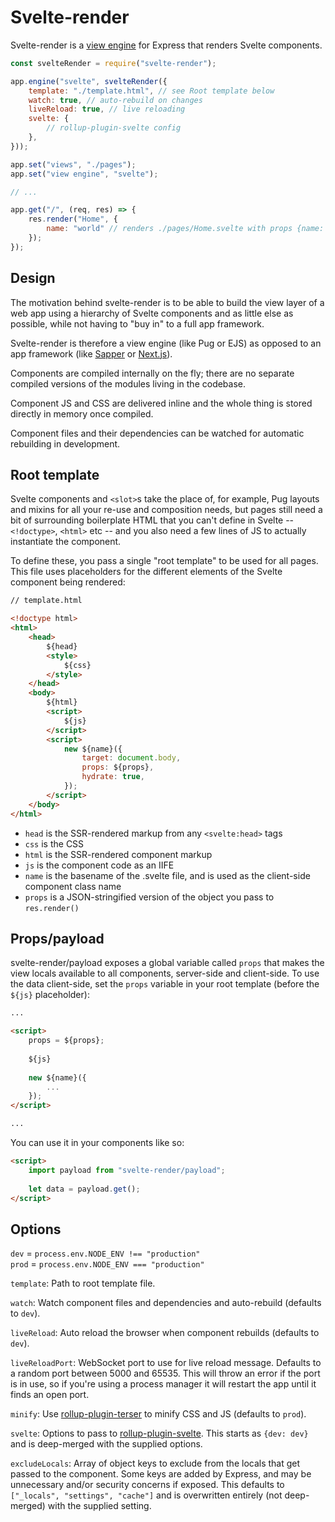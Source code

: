 Svelte-render
=============

Svelte-render is a [view engine](https://expressjs.com/en/guide/using-template-engines.html) for Express that renders Svelte components.

```javascript
const svelteRender = require("svelte-render");

app.engine("svelte", svelteRender({
	template: "./template.html", // see Root template below
	watch: true, // auto-rebuild on changes
	liveReload: true, // live reloading
	svelte: {
		// rollup-plugin-svelte config
	},
}));

app.set("views", "./pages");
app.set("view engine", "svelte");

// ...

app.get("/", (req, res) => {
	res.render("Home", {
		name: "world" // renders ./pages/Home.svelte with props {name: "world"}
	});
});
```

Design
------

The motivation behind svelte-render is to be able to build the view layer of a web app using a hierarchy of Svelte components and as little else as possible, while not having to "buy in" to a full app framework.

Svelte-render is therefore a view engine (like Pug or EJS) as opposed to an app framework (like [Sapper](https://sapper.svelte.dev) or [Next.js](https://nextjs.org)).

Components are compiled internally on the fly; there are no separate compiled versions of the modules living in the codebase.

Component JS and CSS are delivered inline and the whole thing is stored directly in memory once compiled.

Component files and their dependencies can be watched for automatic rebuilding in development.

Root template
-------------

Svelte components and `<slot>`s take the place of, for example, Pug layouts and mixins for all your re-use and composition needs, but pages still need a bit of surrounding boilerplate HTML that you can't define in Svelte -- `<!doctype>`, `<html>` etc -- and you also need a few lines of JS to actually instantiate the component.

To define these, you pass a single "root template" to be used for all pages.  This file uses placeholders for the different elements of the Svelte component being rendered:

```html
// template.html

<!doctype html>
<html>
	<head>
		${head}
		<style>
			${css}
		</style>
	</head>
	<body>
		${html}
		<script>
			${js}
		</script>
		<script>
			new ${name}({
				target: document.body,
				props: ${props},
				hydrate: true,
			});
		</script>
	</body>
</html>
```

- `head` is the SSR-rendered markup from any `<svelte:head>` tags
- `css` is the CSS
- `html` is the SSR-rendered component markup
- `js` is the component code as an IIFE
- `name` is the basename of the .svelte file, and is used as the client-side component class name
- `props` is a JSON-stringified version of the object you pass to `res.render()`

Props/payload
-------------

svelte-render/payload exposes a global variable called `props` that makes the view locals available to all components, server-side and client-side.  To use the data client-side, set the `props` variable in your root template (before the `${js}` placeholder):

```html
...

<script>
	props = ${props};
	
	${js}
	
	new ${name}({
		...
	});
</script>

...
```

You can use it in your components like so:

```html
<script>
	import payload from "svelte-render/payload";
	
	let data = payload.get();
</script>
```

Options
-------

`dev` = `process.env.NODE_ENV !== "production"`<br>
`prod` = `process.env.NODE_ENV === "production"`

`template`: Path to root template file.

`watch`: Watch component files and dependencies and auto-rebuild (defaults to `dev`).

`liveReload`: Auto reload the browser when component rebuilds (defaults to `dev`).

`liveReloadPort`: WebSocket port to use for live reload message.  Defaults to a random port between 5000 and 65535.  This will throw an error if the port is in use, so if you're using a process manager it will restart the app until it finds an open port.

`minify`: Use [rollup-plugin-terser](https://github.com/TrySound/rollup-plugin-terser) to minify CSS and JS (defaults to `prod`).

`svelte`: Options to pass to [rollup-plugin-svelte](https://github.com/sveltejs/rollup-plugin-svelte).  This starts as `{dev: dev}` and is deep-merged with the supplied options.

`excludeLocals`: Array of object keys to exclude from the locals that get passed to the component.  Some keys are added by Express, and may be unnecessary and/or security concerns if exposed.  This defaults to `["_locals", "settings", "cache"]` and is overwritten entirely (not deep-merged) with the supplied setting.
